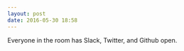 ```yaml
---
layout: post
date: 2016-05-30 18:58
---
```

Everyone in the room has Slack, Twitter, and Github open. 
